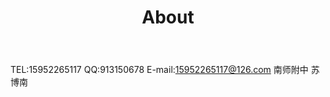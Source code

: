 ﻿---
layout: page
title: "About"
description: "联系方式 " 
header-img: "img/green.jpg"
---

TEL:15952265117
QQ:913150678
E-mail:15952265117@126.com
南师附中 苏博南




